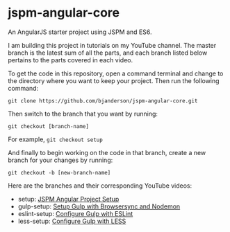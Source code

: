 # jspm-angular-core
An AngularJS starter project using JSPM and ES6.

I am building this project in tutorials on my YouTube channel. The master branch is the latest sum of all the parts, and each branch listed below pertains to the parts covered in each video.

To get the code in this repository, open a command terminal and change to the directory where you want to keep your project. Then run the following command:

    git clone https://github.com/bjanderson/jspm-angular-core.git

Then switch to the branch that you want by running:

    git checkout [branch-name]

For example, `git checkout setup`

And finally to begin working on the code in that branch, create a new branch for your changes by running:

    git checkout -b [new-branch-name]

Here are the branches and their corresponding YouTube videos:
* setup: [JSPM Angular Project Setup](https://www.youtube.com/watch?v=c7omV80IPwg)
* gulp-setup: [Setup Gulp with Browsersync and Nodemon](https://www.youtube.com/watch?v=_BNo2VCr2k8)
* eslint-setup: [Configure Gulp with ESLint](https://www.youtube.com/watch?v=_QzVB382JwQ)
* less-setup: [Configure Gulp with LESS](https://www.youtube.com/watch?v=bTj7jNt35kk)